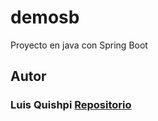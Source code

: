 # demosb
Proyecto en java con Spring Boot

## Autor

### Luis Quishpi [Repositorio](htts://github.com/quishpi)